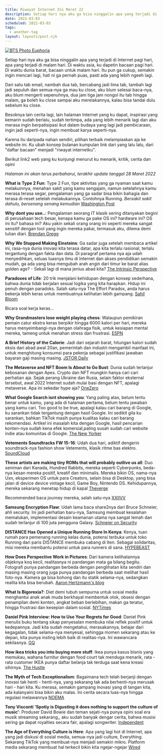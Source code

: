 ```yaml
---
title: Riwayat Internet Ini Maret 22
description: Setiap hari nya aku ga bisa ninggalin apa yang terjadi di Internet pagi hari
date: 2022-03-03
scheduled: 2022-03-03
tags:
  - another-tag
layout: layouts/post.njk
---
```


[![BTS Photo Euphoria](https://images.are.na/eyJidWNrZXQiOiJhcmVuYV9pbWFnZXMiLCJrZXkiOiIxNTUwMDczNy9vcmlnaW5hbF9jNTVhN2RjOTVhMzI5ZTQ5MjIxZjYwNGY1NDNjODJmZS5qcGciLCJlZGl0cyI6eyJyZXNpemUiOnsid2lkdGgiOjIwMDAsImhlaWdodCI6MjAwMCwid2l0aG91dEVubGFyZ2VtZW50Ijp0cnVlfSwianBlZyI6eyJxdWFsaXR5Ijo5NX0sInJvdGF0ZSI6bnVsbH19 "Maude Apatow Photo by Eddy Chen")](https://i-d.vice.com/en_uk/article/wxd78y/euphoria-bts-photos-eddy-chen)

Setiap hari nya aku ga bisa ninggalin apa yang terjadi di Internet pagi hari, apa yang terjadi di malam hari. Di waktu asia, ku dapetin bacaan pagi hari. Di waktu dunia barat, bacaan untuk malam hari. Itu pun ga cukup, semakin ingin mencari lagi, hati ni ga pernah puas, pasti ada yang lebih ngeeh lagi. 

Dari satu tab email, nambah dua tab, bercabang jadi lima tab, tambah lagi jadi sepuluh dan semua-nya ga mau ku close, aku blum selesai baca-nya, aku blum mengerti sepenuhnya, dua jam tiga jam nongol itu tab hingga malam, ga boleh ku close sampai aku merelakannya, kalau bisa tandai dulu sebelum ku close.

Besoknya lain cerita lagi, lain halaman Internet yang ku dapat, inspirasi yang kemarin sudah berlalu, sudah tertimpa, ada yang lebih menarik lagi dan aku merasa ingin berpatisipasi ikut dalam budaya yang lagi jadi pembicaraan, ingin jadi seperti-nya, ingin membuat karya seperti-nya.

Karena itu daripada nahan sendiri, pilihan terbaik melampiaskan aja ke website ini. Ku ubah konsep bulanan kumpulan link dari yang lalu lalu, dari "daftar bacaan" menjadi "riwayat internetku". 

Berikut link2 web yang ku kunjungi menurut ku menarik, kritik, cerita dan opini

*Halaman ini akan terus perbaharui, terakhir update tanggal 28 Maret 2022*

**What is Type 2 Fun**: Type 2 Fun, tipe aktivitas yang ga nyaman saat kamu melakuinnya, menahan sakit yang kamu sengajain, namun setelahnya kamu merasa terasa segar, pengalaman yang ga sadar bisa bikin bahagia dan terasa di-reset setelah melakukannya. Contohnya Running. *Bersakit sakit dahulu, bersenang senang kemudian* [Washington Post](https://www.washingtonpost.com/wellness/2022/03/24/what-is-type-2-fun/)

**Why dont you use..**: Pengalaman seorang IT klasik sering ditanyakan begini di perusahaan tech besar, kenapa kamu ga pake OS ini? hardware ini? OS ini itu? bahasa ini? Aku yakin sekali orang orang ini seperti mereka sangat sensitif dengan tool yang ingin mereka pakai, termasuk aku, dilema demi tulian diari. [Brendan Gregg](https://www.brendangregg.com/blog/2022-03-19/why-dont-you-use.html)

**Why We Stopped Making Einsteins**: Ga sadar juga setelah membaca artikel ini, rasa-nya dunia inovasi kita terasa datar, apa kita terlalu rasional, terlalu tergantung dengan fakta dan data. Di paragraf pertama nya aja udah menyedihkan, seluas luasnya ilmu di Internet dan akses pendidikan semakin mudah, ga ada yang bisa mengubah arah angin dari timur ke barat alias golden age? - Sekali lagi di mana jenius abad kita? [The Intrinsic Perspective](https://erikhoel.substack.com/p/why-we-stopped-making-einsteins?s=r)

**Paradoxes of Life**: 20 trik menjalani kehidupan dengan konsep sederhana, bahwa dunia tidak berjalan sesuai logika yang kita harapkan. Hidup ini penuh dengan paradoks. Salah satu-nya The Effort Paradox, anda harus bekerja lebih keras untuk membuatnya kelihatan lebih gampang. [Sahil Bloom](https://sahilbloom.substack.com/p/paradoxes-of-life-1c5?s=r)

Bicara soal kerja keras... 

**Why Grandmasters lose weight playing chess**: Walaupun pemikiran pemain catur ekstra keras berpikir hingga 6000 kalori per hari, mereka harus menyeimbangi-nya dengan olahraga fisik, untuk kesiapan mental mereka, tameng untuk menahan stress dan frustrasi. [ESPN](https://www.espn.co.uk/espn/story/_/id/27593253/why-grandmasters-magnus-carlsen-fabiano-caruana-lose-weight-playing-chess)

**A Brief History of the Calorie**: Jadi dari sejarah barat, hitungan kalori sudah eksis dari abad awal 20an, pemerintah dan industri mengambil manfaat ini, untuk menghitung konsumsi para pekerja sebagai justifikasi jawaban bayaran gaji masing masing. [JSTOR Daily](https://daily.jstor.org/a-brief-history-of-the-calorie)

**The Metaverse and NFT Boom Is About to Go Bust**: Dunia sudah terlanjur kebosanan dengan Apes. Crypto dan NFT mungkin hanya cari cari perhatian aja. Sejak perang Ukraine dan Rusia, selain faktor eksternal tersebut, awal 2022 Internet sudah mulai basi dengan NFT, apalagi metaverse. Apa ini sekedar hype aja? [OneZero](https://onezero.medium.com/the-metaverse-and-nft-boom-is-about-to-go-bust-b63c52c37c94)

**What Google Search isnt showing you**: Yang paling atas, belum tentu benar untuk kamu, yang ada di halaman pertama, belum tentu jawaban yang kamu cari. Too good to be true, apalagi kalau cari barang di Google, ku sarankan tidak tergantung dengan hasil Google. Ini sedikit gila ku sarankan, bahkan TikTok masih punya kualitas kalau cari barang rekomendasi. Artikel ini masalah kita dengan Google, hasil pencarian konten-nya sudah kena efek komersial,paling susah sudah cari website indie atau komunitas di Google. [The New Yorker](https://www.newyorker.com/culture/infinite-scroll/what-google-search-isnt-showing-you)

**Vetements Soundtracks FW 15-16**: Udah dua hari, adiktif dengerin soundtrack-nya fashion show Vetements, klasik ritme bas elektro. [SoundCloud](https://soundcloud.com/luca-oliveri-295984769/vetements-fw15-16)

**These artists are making tiny ROMs that will probably outlive us all**: Duo seniman dari Kanada, Hundred Rabbits, mereka seperti Cyberpunks, beda-nya kesan mereka positif, kreatif dan minimalis. Mereka bikin OS, nama-nya Uxn, eksperimen OS untuk para Creators, selain bisa di Desktop, yang bisa jalan di device device vintage kecil, Game Boy, Nintendo DS. Kehidupannya, mereka sekarang menetap hidup di kapal [Theverge](https://www.theverge.com/22935074/hundred-rabbits-uxn-roms-preservation)

Recommended baca journey mereka, salah satu-nya [XXIIVV](https://wiki.xxiivv.com)


**Samsung Encryption Flaw**: Udah lama baca share2nya dari Bruce Schneier, ahli security. Ini jadi perhatian baru-nya, Samsung membuat kesalahan memalukan, implementasi desain keamanan utama nya sangat lemah dan sudah terlanjur di 100 juta pengguna Galaxy. [Schneier on Security](https://www.schneier.com/blog/archives/2022/03/samsung-encryption-flaw.html)

**DISTANCE Has Opened a Unique Running Store In Kenya**: Kenya, tuan rumah para pemenang running kelas dunia, potensi terbuka untuk toko Running dari paris DISTANCE membuka cabang di Iten. Sebagai solidaritas, misi mereka membantu potensi untuk para runners di sana. [HYPEBEAST](https://hypebeast.com/2022/3/distance-store-iten-kenya-project-running-asics-on-running-information)

**How Does Perspective Work in Pictures**: Dari kamera kelihatannya objeknya koq kecil, realitasnya ni pandangan mata ga bilang begitu. Fotografi punya pandangan berbeda dengan penglihatan kita sendiri dan masing masing orang juga punya pandangan berbeda saat melihat hasil foto-nya. Kamera ga bisa bohong dan itu statik selama-nya, sedangkan realita kita bisa berubah. [Aaron Hertzmann's blog](https://aaronhertzmann.com/2022/02/28/how-does-perspective-work.html)

**What Is Bigorexia?**: Diet demi tubuh sempurna untuk sosial media menghantui anak anak muda berkhayal membentuk otok, obsesi dengan penampilan demi konten, angkat beban berlebihan, makan ga teratur, hingga frustrasi dan kesepian dalam sosial. [NYTimes](https://www.nytimes.com/2022/03/05/style/teen-bodybuilding-bigorexia-tiktok.html)

**Daniel Pink Interview: How to Use Your Regrets for Good**: Daniel Pink menulis buku tentang sikap penyesalan membuka nilai reflek positif untuk kedepannya. Jadi kita sudah mengetahui, merasakannya, belajar dari kegagalan, tidak selama-nya menyesal, sehingga momen sekarang atau ke depan, kita punya insting lebih baik di realitas-nya. Ini wawancara sekilasnya. [GQ](https://www.gq.com/story/daniel-pink-the-power-of-regret)

**How ikea tricks you into buying more stuff**: Ikea punya kasus bisnis yang memukau, wahana furnitur dengan food court tak menduga menarik, rata - rata customer IKEA punya daftar belanja tak terduga saat kena kreasi sihirnya.  [The Hustle](https://thehustle.co/how-ikea-tricks-you-into-buying-more-stuff/)


**The Myth of Tech Exceptionalism**: Bagaimana tech telah berjanji dengan inovasi tak henti - henti-nya, yang sekarang tak ada berhenti-nya merusak hari - hari kita. Ku merasa, semakin gampang inovasi yang di tangan kita, ada kalanyaini bisa bikin aku malas. Ini cerita secara luas-nya hingga regulasi melawannya [NOEMA](https://www.noemamag.com/the-myth-of-tech-exceptionalism/?mc_cid=014285a119&mc_eid=f9f32708e6)

**Tony Visconti 'Spotiy is Digusting it does nothing to support the culture of music'**: Produser David Bowie dan teman sejati-nya punya opini soal era musik streaming sekarang,, aku sudah banyak dengar cerita, bahwa musisi sering ga dapat royalties secara fair, apalagi songwriter. [Independent](https://www.independent.co.uk/arts-entertainment/music/features/tony-visconti-interview-bowie-spotify-tour-b2023090.html)

**The Age of Everything Culture is Here**: Apa yang lagi hot di Internet, apa yang jadi diskusi di sosial media, semua-nya jadi culture, Everything. Sekarang TikTok yang membuat-nya menjadi semakin mikro. Platform media sekarang membuat hal terkecil bikin kita ngejar-ngejar [Wired](https://www.wired.com/story/era-of-everything-culture/)